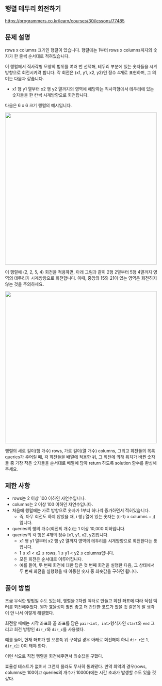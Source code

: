 ## 행렬 테두리 회전하기

https://programmers.co.kr/learn/courses/30/lessons/77485

## 문제 설명

rows x columns 크기인 행렬이 있습니다. 행렬에는 1부터 rows x columns까지의 숫자가 한 줄씩 순서대로 적혀있습니다.

이 행렬에서 직사각형 모양의 범위를 여러 번 선택해, 테두리 부분에 있는 숫자들을 시계방향으로 회전시키려 합니다. 각 회전은 (x1, y1, x2, y2)인 정수 4개로 표현하며, 그 의미는 다음과 같습니다.

- x1 행 y1 열부터 x2 행 y2 열까지의 영역에 해당하는 직사각형에서 테두리에 있는 숫자들을 한 칸씩 시계방향으로 회전합니다.

다음은 6 x 6 크기 행렬의 예시입니다.

<img src="https://grepp-programmers.s3.ap-northeast-2.amazonaws.com/files/ybm/4c3c0fab-11f4-43b6-b290-6f4017e9379f/grid_example.png" width="500px">

이 행렬에 (2, 2, 5, 4) 회전을 적용하면, 아래 그림과 같이 2행 2열부터 5행 4열까지 영역의 테두리가 시계방향으로 회전합니다. 이때, 중앙의 15와 21이 있는 영역은 회전하지 않는 것을 주의하세요.

<img src="https://grepp-programmers.s3.ap-northeast-2.amazonaws.com/files/ybm/962df137-5c71-4091-ad9f-8e322910c1ab/rotation_example.png" width="500px">

행렬의 세로 길이(행 개수) rows, 가로 길이(열 개수) columns, 그리고 회전들의 목록 queries가 주어질 때, 각 회전들을 배열에 적용한 뒤, 그 회전에 의해 위치가 바뀐 숫자들 중 가장 작은 숫자들을 순서대로 배열에 담아 return 하도록 solution 함수를 완성해주세요.

## 제한 사항

- rows는 2 이상 100 이하인 자연수입니다.
- columns는 2 이상 100 이하인 자연수입니다.
- 처음에 행렬에는 가로 방향으로 숫자가 1부터 하나씩 증가하면서 적혀있습니다.
    - 즉, 아무 회전도 하지 않았을 때, i 행 j 열에 있는 숫자는 ((i-1) x columns + j)입니다.
- queries의 행의 개수(회전의 개수)는 1 이상 10,000 이하입니다.
- queries의 각 행은 4개의 정수 [x1, y1, x2, y2]입니다.
    - x1 행 y1 열부터 x2 행 y2 열까지 영역의 테두리를 시계방향으로 회전한다는 뜻입니다.
    - 1 ≤ x1 < x2 ≤ rows, 1 ≤ y1 < y2 ≤ columns입니다.
    - 모든 회전은 순서대로 이루어집니다.
    - 예를 들어, 두 번째 회전에 대한 답은 첫 번째 회전을 실행한 다음, 그 상태에서 두 번째 회전을 실행했을 때 이동한 숫자 중 최솟값을 구하면 됩니다.

## 풀이 방법

조금 무식한 방법일 수도 있는데, 행렬을 2차원 벡터로 만들고 회전 좌표에 따라 직접 벡터를 회전해주었다. 뭔가 효율성이 훨씬 좋고 더 간단한 코드가 있을 것 같은데 잘 생각이 안 나서 이렇게 해결했다.

회전할 때에는 시작 좌표와 끝 좌표를 담은 ```pair<int, int>```형식자인 ```start```와 ```end``` 그리고 회전 방향인 ```dir_r```와 ```dir_c```를 사용했다.

예를 들어, 현재 좌표가 맨 오른쪽 위 구석일 경우 아래로 회전해야 하니 ```dir_r```은 1, ```dir_c```는 0이 돼야 한다.

이런 식으로 직접 행렬을 회전해주면서 최솟값을 구했다.

효율성 테스트가 없어서 그런지 몰라도 무사히 통과됐다. 만약 최악의 경우(rows, columns는 100이고 queries의 개수가 10000)에는 시간 초과가 발생할 수도 있을 것 같다.